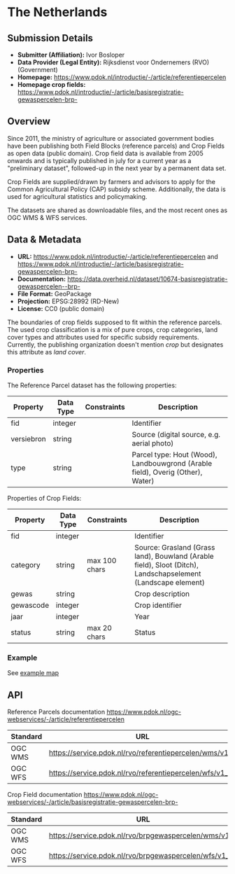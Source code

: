 # The Netherlands

## Submission Details

- **Submitter (Affiliation):** Ivor Bosloper
- **Data Provider (Legal Entity):** Rijksdienst voor Ondernemers (RVO) (Government)
- **Homepage:** https://www.pdok.nl/introductie/-/article/referentiepercelen
- **Homepage crop fields:** https://www.pdok.nl/introductie/-/article/basisregistratie-gewaspercelen-brp-

## Overview

Since 2011, the ministry of agriculture or associated government bodies have been publishing both 
Field Blocks (reference parcels) and Crop Fields as open data (public domain). Crop field data is
available from 2005 onwards and is typically published in july for a current year as a 
"preliminary dataset", followed-up in the next year by a permanent data set.

Crop Fields are supplied/drawn by farmers and advisors to apply for the Common Agricultural 
Policy (CAP) subsidy scheme. Additionally, the data is used for agricultural statistics and 
policymaking.

The datasets are shared as downloadable files, and the most recent ones as OGC WMS & WFS services.

## Data & Metadata

- **URL:** https://www.pdok.nl/introductie/-/article/referentiepercelen and https://www.pdok.nl/introductie/-/article/basisregistratie-gewaspercelen-brp-
- **Documentation:** https://data.overheid.nl/dataset/10674-basisregistratie-gewaspercelen--brp-
- **File Format:** GeoPackage
- **Projection:** EPSG:28992 (RD-New)
- **License:** CC0 (public domain)

The boundaries of crop fields supposed to fit within the reference parcels. The used crop classification
is a mix of pure crops, crop categories, land cover types and attributes used for specific subsidy requirements.
Currently, the publishing organization doesn't mention _crop_ but designates this attribute as _land cover_.

### Properties

The Reference Parcel dataset has the following properties:

| Property   | **Data Type** | Constraints | Description                                                                    |
|------------|---------------|-------------|--------------------------------------------------------------------------------|
| fid        | integer       |             | Identifier                                                                     |
| versiebron | string        |             | Source (digital source, e.g. aerial photo)                                     |
| type       | string        |             | Parcel type: Hout (Wood), Landbouwgrond (Arable field), Overig (Other), Water) |

Properties of Crop Fields:

| Property  | **Data Type** | Constraints   | Description                                                                                                  |
|-----------|---------------|---------------|--------------------------------------------------------------------------------------------------------------|
| fid       | integer       |               | Identifier                                                                                                   |
| category  | string        | max 100 chars | Source: Grasland (Grass land), Bouwland (Arable field), Sloot (Ditch), Landschapselement (Landscape element) |
| gewas     | string        |               | Crop description                                                                                             |
| gewascode | integer       |               | Crop identifier                                                                                              |
| jaar      | integer       |               | Year                                                                                                         |
| status    | string        | max 20 chars  | Status                                                                                                       |

### Example

See [example map](https://app.pdok.nl/viewer/#x=159472.96&y=491852.09&z=9.5964&background=BRT-A%20standaard&layers=34026fa9-603d-4511-998c-810c88cd968c;referentiepercelen,1f7d475c-179d-4c71-89ca-4b5fd210ec18;BrpGewas)

## API

Reference Parcels documentation https://www.pdok.nl/ogc-webservices/-/article/referentiepercelen

| Standard | URL                                                     |
|----------|---------------------------------------------------------|
| OGC WMS  | https://service.pdok.nl/rvo/referentiepercelen/wms/v1_0 |
| OGC WFS  | https://service.pdok.nl/rvo/referentiepercelen/wfs/v1_0 |

Crop Field documentation https://www.pdok.nl/ogc-webservices/-/article/basisregistratie-gewaspercelen-brp-

| Standard | URL                                                   |
|----------|-------------------------------------------------------|
| OGC WMS  | https://service.pdok.nl/rvo/brpgewaspercelen/wms/v1_0 |
| OGC WFS  | https://service.pdok.nl/rvo/brpgewaspercelen/wfs/v1_0 |
